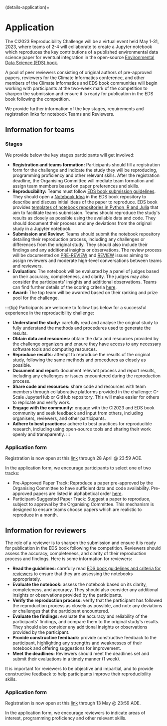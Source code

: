(details-application)=

# Application

The CI2023 Reproducibility Challenge will be a virtual event held May 1-31, 2023, where teams of 2-4 will collaborate to create a Jupyter notebook which reproduces the key contributions of a published environmental data science paper for eventual integration in the open-source [Environmental Data Science (EDS) book](https://edsbook.org/). 

A pool of peer reviewers consisting of original authors of pre-approved papers, reviewers for the Climate Informatics conference, and other members of the Climate Informatics and EDS book communities will begin working with participants at the two-week mark of the competition to sharpen the submission and ensure it is ready for publication in the EDS book following the competition.

We provide further information of the key stages, requirements and registration links for notebook Teams and Reviewers.

## Information for teams

### Stages

We provide below the key stages participants will get involved:

* **Registration and teams formation:** Participants should fill a registration form for the challenge and indicate the study they will be reproducing, programming proficiency and other relevant skills. After the registration deadline, the Organising Committee will mediate team formation and assign team members based on paper preferences and skills.
* **Reproducibility:** Teams must follow [EDS book submission guidelines](https://edsbook.org/publishing/guidelines.html#guidelines-for-eds-book-notebooks). They should open a [Notebook Idea](https://edsbook.org/publishing/guidelines/guidelines-authors.html#notebook-idea) in the EDS book repository to describe and discuss initial ideas of the paper to reproduce. EDS book provides [templates of notebook repositories in Python, R and Julia](https://edsbook.org/publishing/guidelines/guidelines-authors.html#notebook-repository) that aim to facilitate teams submission. Teams should reproduce the study's results as closely as possible using the available data and code. They should document their process and any deviations from the original study in a Jupyter notebook.
* **Submission and Review:** Teams should submit the notebook repository detailing their reproduction process, including any challenges or differences from the original study. They should also include their findings and any additional insights or observations. The review process will be documented on [PRE-REVIEW](https://edsbook.org/publishing/guidelines/guidelines-authors.html#pre-review) and [REVIEW](https://edsbook.org/publishing/guidelines/guidelines-authors.html#review) issues aiming to assign reviewers and moderate high-level conversations between teams and reviewers. 
* **Evaluation:** The notebook will be evaluated by a panel of judges based on their accuracy, completeness, and clarity. The judges may also consider the participants' insights and additional observations. Teams can find further details of the scoring criteria [here](details-judging).
* **Award:** The top team will be awarded based on their ranking and prize pool for the challenge.

:::{tip}
Participants are welcome to follow tips below for a successful experience in the reproducibility challenge:

* **Understand the study:** carefully read and analyse the original study to fully understand the methods and procedures used to generate the results.
* **Obtain data and resources:** obtain the data and resources provided by the challenge organizers and ensure they have access to any necessary software tools and computing resources. 
* **Reproduce results:** attempt to reproduce the results of the original study, following the same methods and procedures as closely as possible.
* **Document and report:** document relevant process and report results, including any challenges or issues encountered during the reproduction process.
* **Share code and resources:** share code and resources with team members through collaborative platforms provided in the challenge: C-Scale JupyterHub or GitHub repository. This will make easier for others to replicate and verify work.
* **Engage with the community:** engage with the CI2023 and EDS book community and seek feedback and input from others, including organisers, reviewers, and other participants.
* **Adhere to best practices:** adhere to best practices for reproducible research, including using open-source tools and sharing their work openly and transparently.
:::

### Application form

Registration is now open at this [link](https://forms.gle/ixRizjFYP3BxycEfA) through 28 April @ 23:59 AOE.

In the application form, we encourage participants to select one of two tracks:

* Pre-Approved Paper Track: Reproduce a paper pre-approved by the Organising Committee to have sufficient data and code availability. Pre-approved papers are listed in alphabetical order [here](https://docs.google.com/spreadsheets/d/1fKmt3B5RJjJ0V0CfUksNQr2rZVCkxOO015b_2fwOzpg/edit?usp=sharing).
* Participant-Suggested Paper Track: Suggest a paper to reproduce, subject to approval by the Organising Committee. This mechanism is designed to ensure teams choose papers which are realistic to reproduce in a month.

## Information for reviewers

The role of a reviewer is to sharpen the submission and ensure it is ready for publication in the EDS book following the competition. 
Reviewers should assess the accuracy, completeness, and clarity of their reproduction process and findings. 
Here is some information for reviewers:

* **Read the guidelines:** carefully read [EDS book guidelines and criteria for reviewers](https://edsbook.org/publishing/guidelines/guidelines-reviewers.html) to ensure that they are assessing the notebooks appropriately. 
* **Evaluate the notebook:** assess the notebook based on its clarity, completeness, and accuracy. They should also consider any additional insights or observations provided by the participants. 
* **Verify the reproduction process:** verify that the participant has followed the reproduction process as closely as possible, and note any deviations or challenges that the participant encountered.
* **Evaluate the findings:** evaluate the accuracy and reliability of the participants' findings, and compare them to the original study's results. They should also consider any additional insights or observations provided by the participant. 
* **Provide constructive feedback:** provide constructive feedback to the participant, highlighting any strengths and weaknesses of their notebook and offering suggestions for improvement.
* **Meet the deadlines:** Reviewers should meet the deadlines set and submit their evaluations in a timely manner (1 week).

It is important for reviewers to be objective and impartial, and to provide constructive feedback to help participants improve their reproducibility skills. 

### Application form

Registration is now open at this [link](https://docs.google.com/forms/d/e/1FAIpQLSd5scD-EKETJ3qHJFRXcD3IIli4T2va36DGVckXZO-CjLdGxQ/viewform?usp=share_link) through 13 May @ 23:59 AOE.

In the application form, we encourage reviewers to indicate areas of interest, programming proficiency and other relevant skills.